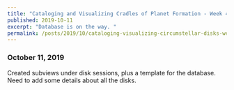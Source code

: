 ```yaml
---
title: "Cataloging and Visualizing Cradles of Planet Formation - Week 4"
published: 2019-10-11
excerpt: "Database is on the way. "
permalink: /posts/2019/10/cataloging-visualizing-circumstellar-disks-week4
---
```



### October 11, 2019

Created subviews under disk sessions, plus a template for the database. Need to add some details about all the disks. 
